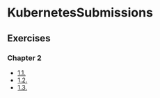 # KubernetesSubmissions

## Exercises

### Chapter 2

- [1.1.](https://github.com/danon360/KubernetesSubmissions/tree/1.1/log_output)
- [1.2.](https://github.com/danon360/KubernetesSubmissions/tree/1.2/the_project)
- [1.3.](https://github.com/danon360/KubernetesSubmissions/tree/1.3/log_output)
